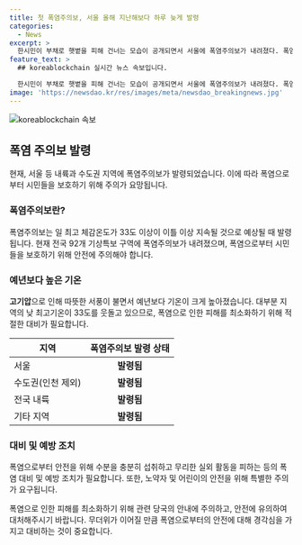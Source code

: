 ```yaml
---
title: 첫 폭염주의보, 서울 올해 지난해보다 하루 늦게 발령
categories:
  - News
excerpt: >
  한시민이 부채로 햇볕을 피해 건너는 모습이 공개되면서 서울에 폭염주의보가 내려졌다. 폭염주의보는 최고 체감온도가 33도 이상이 이틀 이상 예상될 때 발령되며, 현재 전국 92개 기상특보 구역에 내려졌다. 대부분의 지역에서 낮 최고기온이 33도를 웃돌며, 무더위가 계속될 전망이다.
feature_text: >
  ## koreablockchain 실시간 뉴스 속보입니다.

  한시민이 부채로 햇볕을 피해 건너는 모습이 공개되면서 서울에 폭염주의보가 내려졌다. 폭염주의보는 최고 체감온도가 33도 이상이 이틀 이상 예상될 때 발령되며, 현재 전국 92개 기상특보 구역에 내려졌다. 대부분의 지역에서 낮 최고기온이 33도를 웃돌며, 무더위가 계속될 전망이다.
image: 'https://newsdao.kr/res/images/meta/newsdao_breakingnews.jpg'
---
```


<p><img src="https://newsdao.kr/res/images/meta/newsdao_breakingnews.jpg" alt="koreablockchain 속보" /></p>

<h2 data-ke-size="size26">폭염 주의보 발령</h2>

<p data-ke-size="size16">현재, 서울 등 내륙과 수도권 지역에 폭염주의보가 발령되었습니다. 이에 따라 폭염으로부터 시민들을 보호하기 위해 주의가 요망됩니다.</p>

<h3>폭염주의보란?</h3>

<p data-ke-size="size16">폭염주의보는 일 최고 체감온도가 33도 이상이 이틀 이상 지속될 것으로 예상될 때 발령됩니다. 현재 전국 92개 기상특보 구역에 폭염주의보가 내려졌으며, 폭염으로부터 시민들을 보호하기 위해 안전에 주의해야 합니다.</p>

<h3>예년보다 높은 기온</h3>

<p data-ke-size="size16"><b>고기압</b>으로 인해 따뜻한 서풍이 불면서 예년보다 기온이 크게 높아졌습니다. 대부분 지역의 낮 최고기온이 33도를 웃돌고 있으므로, 폭염으로 인한 피해를 최소화하기 위해 적절한 대비가 필요합니다.</p>

<table>
<thead>
<tr>
<th>지역</th>
<th>폭염주의보 발령 상태</th>
</tr>
</thead>
<tbody>
<tr>
<td>서울</td>
<td style="text-align: center; height: 17px;"><b>발령됨</b></td>
</tr>
<tr>
<td>수도권(인천 제외)</td>
<td style="text-align: center; height: 17px;"><b>발령됨</b></td>
</tr>
<tr>
<td>전국 내륙</td>
<td style="text-align: center; height: 17px;"><b>발령됨</b></td>
</tr>
<tr>
<td>기타 지역</td>
<td style="text-align: center; height: 17px;"><b>발령됨</b></td>
</tr>
</tbody>
</table>

<h3>대비 및 예방 조치</h3>

<p data-ke-size="size16">폭염으로부터 안전을 위해 수분을 충분히 섭취하고 무리한 실외 활동을 피하는 등의 폭염 대비 및 예방 조치가 필요합니다. 또한, 노약자 및 어린이의 안전을 위해 특별한 주의가 요구됩니다.</p>

<p data-ke-size="size16">폭염으로 인한 피해를 최소화하기 위해 관련 당국의 안내에 주의하고, 안전에 유의하여 대처해주시기 바랍니다. 무더위가 이어질 만큼 폭염으로부터의 안전에 대해 경각심을 가지고 대비하는 것이 중요합니다.</p>

